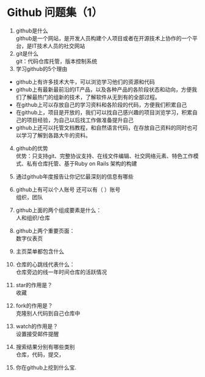 # Github 问题集（1）
1.	github是什么  
github是一个网站，是开发人员构建个人项目或者在开源技术上协作的一个平台，是IT技术人员的社交网站
2.	git是什么  
git：代码仓库托管，版本控制系统
3.	学习github的5个理由  
+ github上有许多技术大牛，可以浏览学习他们的资源和代码
+ github上有最新最前沿的IT产品，以及各种产品的各阶段状态和动向，方便我们了解最热门的组新的技术，了解软件从无到有的全部过程。
+ 在github上可以存放自己的学习资料和各阶段的代码，方便我们积累自己
+ 在github上，项目是开放的，我们可以找自己感兴趣的项目浏览学习，积累自己的项目经验，为自己以后找工作做准备提升自己
+ github上还可以托管文档教程，和自然语言代码，在存放自己资料的同时也可以学习了解到各路大牛的资料。

4.	github的优势  
优势：只支持git、完整协议支持、在线文件编辑、社交网络元素、特色工作模式、私有仓库托管、基于Ruby on Rails 架构的构建
5.	通过github年度报告让你记忆最深刻的信息有哪些  

6.	github上有可以个人账号 还可以有（ ）账号  
组织，团队
7.	github上面的两个组成要素是什么：  
人和组织/仓库
8.	github上两个重要页面：  
数字仪表页
9.	主页菜单都包含什么
10.	仓库的心跳线代表什么：  
仓库旁边的线一年时间仓库的活跃情况
11.	star的作用是？  
收藏
12.	fork的作用是？  
克隆别人代码到自己仓库中
13.	watch的作用是？  
设置接受邮件提醒
14.	搜索结果分别有哪些类别  
仓库，代码，提交，
15.	你在github上挖到什么宝.
